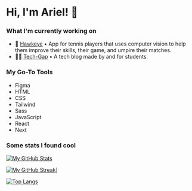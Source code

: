 # Hi, I'm Ariel! 👋

### What I'm currently working on

- 🦅 [Hawkeye](https://github.com/GuidoZyl/Hawkeye) • App for tennis players that uses computer vision to help them improve their skills, their game, and umpire their matches.
- 👨‍💻 [Tech-Gap](https://github.com/ArielAlzogarayFlores/tech-gap-blog) • A tech blog made by and for students. 

### My Go-To Tools

- Figma
- HTML
- CSS
- Tailwind
- Sass
- JavaScript
- React
- Next

### Some stats I found cool

[![My GitHub Stats](https://github-readme-stats.vercel.app/api?username=ArielAlzogarayFlores&count_private=true&show_icons=true&theme=tokyonight)](https://github.com/ArielAlzogarayFlores)

[![My GitHub Streak](https://github-readme-streak-stats.herokuapp.com?user=ArielAlzogarayFlores&theme=tokyonight)](https://github.com/ArielAlzogarayFlores)]

[![Top Langs](https://github-readme-stats.vercel.app/api/top-langs/?username=ArielAlzogarayFlores&layout=compact&hide=c%23&theme=tokyonight)](https://github.com/ArielAlzogarayFlores)

